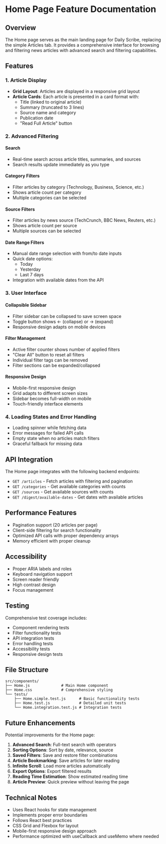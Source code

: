 # Home Page Feature Documentation

## Overview

The Home page serves as the main landing page for Daily Scribe, replacing the simple Articles tab. It provides a comprehensive interface for browsing and filtering news articles with advanced search and filtering capabilities.

## Features

### 1. Article Display
- **Grid Layout**: Articles are displayed in a responsive grid layout
- **Article Cards**: Each article is presented in a card format with:
  - Title (linked to original article)
  - Summary (truncated to 3 lines)
  - Source name and category
  - Publication date
  - "Read Full Article" button

### 2. Advanced Filtering

#### Search
- Real-time search across article titles, summaries, and sources
- Search results update immediately as you type

#### Category Filters
- Filter articles by category (Technology, Business, Science, etc.)
- Shows article count per category
- Multiple categories can be selected

#### Source Filters
- Filter articles by news source (TechCrunch, BBC News, Reuters, etc.)
- Shows article count per source
- Multiple sources can be selected

#### Date Range Filters
- Manual date range selection with from/to date inputs
- Quick date options:
  - Today
  - Yesterday
  - Last 7 days
- Integration with available dates from the API

### 3. User Interface

#### Collapsible Sidebar
- Filter sidebar can be collapsed to save screen space
- Toggle button shows ← (collapse) or → (expand)
- Responsive design adapts on mobile devices

#### Filter Management
- Active filter counter shows number of applied filters
- "Clear All" button to reset all filters
- Individual filter tags can be removed
- Filter sections can be expanded/collapsed

#### Responsive Design
- Mobile-first responsive design
- Grid adapts to different screen sizes
- Sidebar becomes full-width on mobile
- Touch-friendly interface elements

### 4. Loading States and Error Handling
- Loading spinner while fetching data
- Error messages for failed API calls
- Empty state when no articles match filters
- Graceful fallback for missing data

## API Integration

The Home page integrates with the following backend endpoints:

- `GET /articles` - Fetch articles with filtering and pagination
- `GET /categories` - Get available categories with counts
- `GET /sources` - Get available sources with counts
- `GET /digest/available-dates` - Get dates with available articles

## Performance Features

- Pagination support (20 articles per page)
- Client-side filtering for search functionality
- Optimized API calls with proper dependency arrays
- Memory efficient with proper cleanup

## Accessibility

- Proper ARIA labels and roles
- Keyboard navigation support
- Screen reader friendly
- High contrast design
- Focus management

## Testing

Comprehensive test coverage includes:
- Component rendering tests
- Filter functionality tests
- API integration tests
- Error handling tests
- Accessibility tests
- Responsive design tests

## File Structure

```
src/components/
├── Home.js              # Main Home component
├── Home.css             # Comprehensive styling
└── tests/
    ├── Home.simple.test.js      # Basic functionality tests
    ├── Home.test.js             # Detailed unit tests
    └── Home.integration.test.js # Integration tests
```

## Future Enhancements

Potential improvements for the Home page:

1. **Advanced Search**: Full-text search with operators
2. **Sorting Options**: Sort by date, relevance, source
3. **Saved Filters**: Save and restore filter combinations
4. **Article Bookmarking**: Save articles for later reading
5. **Infinite Scroll**: Load more articles automatically
6. **Export Options**: Export filtered results
7. **Reading Time Estimation**: Show estimated reading time
8. **Article Preview**: Quick preview without leaving the page

## Technical Notes

- Uses React hooks for state management
- Implements proper error boundaries
- Follows React best practices
- CSS Grid and Flexbox for layout
- Mobile-first responsive design approach
- Performance optimized with useCallback and useMemo where needed

